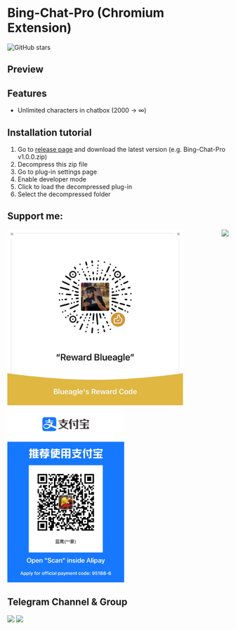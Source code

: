 # Bing-Chat-Pro (Chromium Extension)
![GitHub stars](https://img.shields.io/github/stars/blueagler/Bing-Chat-Pro?style=flat)

## Preview

## Features
- Unlimited characters in chatbox (2000 -> ∞)

## Installation tutorial
1. Go to [release page](https://github.com/blueagler/Bing-Chat-Pro/releases) and download the latest version (e.g. Bing-Chat-Pro v1.0.0.zip)
2. Decompress this zip file
3. Go to plug-in settings page
4. Enable developer mode
5. Click to load the decompressed plug-in
6. Select the decompressed folder

## Support me:
<a href="https://www.buymeacoffee.com/blueagler"><img src="https://cdn.buymeacoffee.com/buttons/v2/default-yellow.png" height="50" align="right"/></a>
<img src="https://github.com/blueagler/blueagler/raw/main/assets/wechat_reward_code.JPG" height="400"/>
<img src="https://github.com/blueagler/blueagler/raw/main/assets/alipay_reward_code.JPG" height="400"/>

## Telegram Channel & Group
<a href="https://t.me/DeepL_Crack_Announcement"><img src="https://user-images.githubusercontent.com/61572188/221822226-47c6469b-06b6-4151-9ad6-36a3da10b2b7.jpg" width="300px"/></a>
<a href="https://t.me/DeepL_Crack"><img src="https://user-images.githubusercontent.com/61572188/221823275-8ff3b6a7-cf00-438e-800a-050bd96bdadc.jpg" width="300px"/></a>
